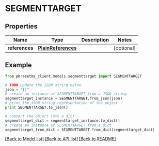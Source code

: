 # SEGMENTTARGET

## Properties

| Name           | Type                                      | Description | Notes      |
| -------------- | ----------------------------------------- | ----------- | ---------- |
| **references** | [**PlainReferences**](PlainReferences.md) |             | [optional] |

## Example

```python
from phrasetms_client.models.segmenttarget import SEGMENTTARGET

# TODO update the JSON string below
json = "{}"
# create an instance of SEGMENTTARGET from a JSON string
segmenttarget_instance = SEGMENTTARGET.from_json(json)
# print the JSON string representation of the object
print SEGMENTTARGET.to_json()

# convert the object into a dict
segmenttarget_dict = segmenttarget_instance.to_dict()
# create an instance of SEGMENTTARGET from a dict
segmenttarget_from_dict = SEGMENTTARGET.from_dict(segmenttarget_dict)
```

[[Back to Model list]](../README.md#documentation-for-models) [[Back to API list]](../README.md#documentation-for-api-endpoints) [[Back to README]](../README.md)

